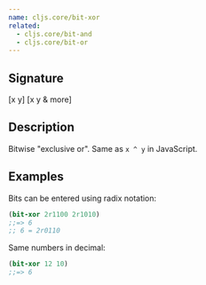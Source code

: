 ```yaml
---
name: cljs.core/bit-xor
related:
  - cljs.core/bit-and
  - cljs.core/bit-or
---
```


## Signature
[x y]
[x y & more]


## Description

Bitwise "exclusive or". Same as `x ^ y` in JavaScript.


## Examples

Bits can be entered using radix notation:

```clj
(bit-xor 2r1100 2r1010)
;;=> 6
;; 6 = 2r0110
```

Same numbers in decimal:

```clj
(bit-xor 12 10)
;;=> 6
```